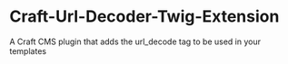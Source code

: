 # Craft-Url-Decoder-Twig-Extension
A Craft CMS plugin that adds the url_decode tag to be used in your templates
